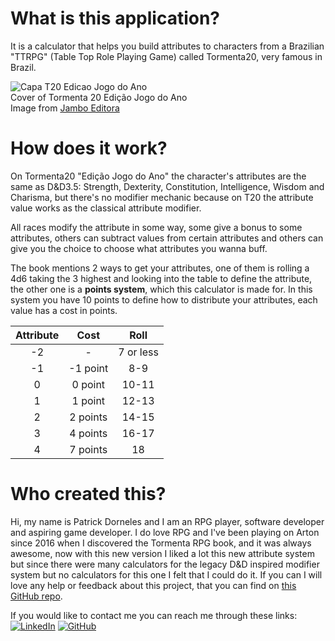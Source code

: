 # What is this application?

It is a calculator that helps you build attributes to characters from
a Brazilian &quot;TTRPG&quot; (Table Top Role Playing Game)
called Tormenta20, very famous in Brazil.

![Capa T20 Edicao Jogo do Ano](./assets/t20-basico-jogo-do-ano-removebg-preview.png)  
Cover of Tormenta 20 Edição Jogo do Ano  
Image from [Jambo Editora](https://jamboeditora.com.br/produto/tormenta20-edicao-jogo-do-ano/)

# How does it work?

On Tormenta20 &quot;Edição Jogo do Ano&quot; the character's
attributes are the same as D&D3.5: Strength, Dexterity, Constitution,
Intelligence, Wisdom and Charisma, but there's no modifier mechanic
because on T20 the attribute value works as the classical 
attribute modifier.

All races modify the attribute in some way, some give a bonus to some attributes,
others can subtract values from certain attributes and others can give you
the choice to choose what attributes you wanna buff.

The book mentions 2 ways to get your attributes, one of them is
rolling a 4d6 taking the 3 highest and looking into the table to
define the attribute, the other one is a **points system**,
which this calculator is made for. In this system you have 10
points to define how to distribute your attributes, each value
has a cost in points.

| Attribute | Cost | Roll |
|:---:|:---:|:---:|
| -2 | - | 7 or less |
| -1 | -1 point | 8-9 |
| 0 | 0 point | 10-11 |
| 1 | 1 point | 12-13 |
| 2 | 2 points | 14-15 |
| 3 | 4 points | 16-17 |
| 4 | 7 points | 18 |

# Who created this?
Hi, my name is Patrick Dorneles and I am an RPG player, software developer and aspiring
game developer. I do love RPG and I've been playing on Arton since 2016 when I discovered the Tormenta RPG
book, and it was always awesome, now with this new version I liked a lot this new attribute
system but since there were many calculators for the legacy D&D inspired modifier system but
no calculators for this one I felt that I could do it. If you can I will love any help or
feedback about this project, that you can find on [this GitHub repo](https://github.com/PatrickDorneles/T20AttributeCalculator).

If you would like to contact me you can reach me through these links:  
[![LinkedIn](https://img.shields.io/badge/-Linkedin-1467C3?style=for-the-badge&logo=Linkedin&logoColor=white)](https://www.linkedin.com/public-profile/in/patrick-dorneles-922632162/)
[![GitHub](https://img.shields.io/badge/-GitHub-333333?style=for-the-badge&logo=GitHub&logoColor=white)](https://github.com/PatrickDorneles)
